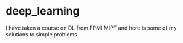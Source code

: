# deep_learning

I have taken a course on DL from FPMI MIPT and here is some of my solutions to simple problems

